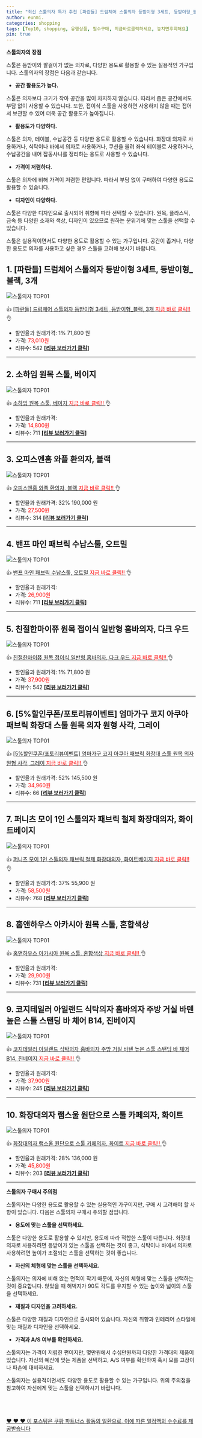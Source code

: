 ```yaml
---
title: "최신 스툴의자 특가 추천 [파란들] 드럼체어 스툴의자 등받이형 3세트, 등받이형_블랙, 3개 비교 장점"
author: eunmi.
categories: shopping
tags: [Top10, shopping, 유행상품, 필수구매, 지금바로클릭하세요, 놓치면후회해요]
pin: true
---
```

**스툴의자의 장점**

스툴은 등받이와 팔걸이가 없는 의자로, 다양한 용도로 활용할 수 있는 실용적인 가구입니다. 스툴의자의 장점은 다음과 같습니다.

* **공간 활용도가 높다.**

스툴은 의자보다 크기가 작아 공간을 많이 차지하지 않습니다. 따라서 좁은 공간에서도 부담 없이 사용할 수 있습니다. 또한, 접이식 스툴을 사용하면 사용하지 않을 때는 접어서 보관할 수 있어 더욱 공간 활용도가 높아집니다.

* **활용도가 다양하다.**

스툴은 의자, 테이블, 수납공간 등 다양한 용도로 활용할 수 있습니다. 화장대 의자로 사용하거나, 식탁이나 바에서 의자로 사용하거나, 쿠션을 올려 좌식 테이블로 사용하거나, 수납공간을 내어 잡동사니를 정리하는 용도로 사용할 수 있습니다.

* **가격이 저렴하다.**

스툴은 의자에 비해 가격이 저렴한 편입니다. 따라서 부담 없이 구매하여 다양한 용도로 활용할 수 있습니다.

* **디자인이 다양하다.**

스툴은 다양한 디자인으로 출시되어 취향에 따라 선택할 수 있습니다. 원목, 플라스틱, 금속 등 다양한 소재와 색상, 디자인이 있으므로 원하는 분위기에 맞는 스툴을 선택할 수 있습니다.

스툴은 실용적이면서도 다양한 용도로 활용할 수 있는 가구입니다. 공간이 좁거나, 다양한 용도로 의자를 사용하고 싶은 경우 스툴을 고려해 보시기 바랍니다.

   

## 1. [파란들] 드럼체어 스툴의자 등받이형 3세트, 등받이형_블랙, 3개

![스툴의자 TOP01](https://thumbnail9.coupangcdn.com/thumbnails/remote/230x230ex/image/vendor_inventory/dd63/c1e71877107174f5cfefb00d48407ee8427b5c451ec8de9e65f55e746177.jpg)


👍 [[파란들] 드럼체어 스툴의자 등받이형 3세트, 등받이형_블랙, 3개 <font color=red> 지금 바로 클릭!! </font> ](https://link.coupang.com/re/AFFSDP?lptag=AF3617701&subid=GithubCoopas&pageKey=6826872344&traceid=V0-153&itemId=19928463540&vendorItemId=83738625573) 👌 


- 할인율과 원래가격: 1%  71,800   원
- 가격: <span style='color:red'>73,010원</span>
- 리뷰수: 542  [**[리뷰 보러가기 클릭]**](https://link.coupang.com/re/AFFSDP?lptag=AF3617701&subid=GithubCoopas&pageKey=6826872344&traceid=V0-153&itemId=19928463540&vendorItemId=83738625573)

---


   

## 2. 소하임 원목 스툴, 베이지

![스툴의자 TOP01](https://thumbnail8.coupangcdn.com/thumbnails/remote/230x230ex/image/vendor_inventory/75ea/dd2cabdfd3deec0340001e950a98d965ec09365836a39bf338ac3ac0a86e.jpg)


👍 [소하임 원목 스툴, 베이지 <font color=red> 지금 바로 클릭!! </font> ](https://link.coupang.com/re/AFFSDP?lptag=AF3617701&subid=GithubCoopas&pageKey=7133773355&traceid=V0-153&itemId=17894614702&vendorItemId=85413355081) 👌 


- 할인율과 원래가격: 
- 가격: <span style='color:red'>14,800원</span>
- 리뷰수: 711  [**[리뷰 보러가기 클릭]**](https://link.coupang.com/re/AFFSDP?lptag=AF3617701&subid=GithubCoopas&pageKey=7133773355&traceid=V0-153&itemId=17894614702&vendorItemId=85413355081)

---


   

## 3. 오피스엔홈 와플 환의자, 블랙

![스툴의자 TOP01](https://thumbnail7.coupangcdn.com/thumbnails/remote/230x230ex/image/vendor_inventory/bbc4/46ebfc5543a1f36c92097addfd16651b1d8e1ca089c61755761baa03e089.jpg)


👍 [오피스엔홈 와플 환의자, 블랙 <font color=red> 지금 바로 클릭!! </font> ](https://link.coupang.com/re/AFFSDP?lptag=AF3617701&subid=GithubCoopas&pageKey=1800635228&traceid=V0-153&itemId=15785223162&vendorItemId=82998157430) 👌 


- 할인율과 원래가격: 32%  190,000   원
- 가격: <span style='color:red'>27,500원</span>
- 리뷰수: 314  [**[리뷰 보러가기 클릭]**](https://link.coupang.com/re/AFFSDP?lptag=AF3617701&subid=GithubCoopas&pageKey=1800635228&traceid=V0-153&itemId=15785223162&vendorItemId=82998157430)

---


   

## 4. 밴프 마인 패브릭 수납스툴, 오트밀

![스툴의자 TOP01](https://thumbnail8.coupangcdn.com/thumbnails/remote/230x230ex/image/rs_quotation_api/10wlpef4/dc4884abf8ea4fd498d865f044a73be2.jpg)


👍 [밴프 마인 패브릭 수납스툴, 오트밀 <font color=red> 지금 바로 클릭!! </font> ](https://link.coupang.com/re/AFFSDP?lptag=AF3617701&subid=GithubCoopas&pageKey=6699350268&traceid=V0-153&itemId=15511863230&vendorItemId=82731159970) 👌 


- 할인율과 원래가격: 
- 가격: <span style='color:red'>26,900원</span>
- 리뷰수: 711  [**[리뷰 보러가기 클릭]**](https://link.coupang.com/re/AFFSDP?lptag=AF3617701&subid=GithubCoopas&pageKey=6699350268&traceid=V0-153&itemId=15511863230&vendorItemId=82731159970)

---


   

## 5. 친절한마이쮸 원목 접이식 일반형 홈바의자, 다크 우드

![스툴의자 TOP01](https://thumbnail6.coupangcdn.com/thumbnails/remote/230x230ex/image/rs_quotation_api/xdbzzkqs/412b7fff104b4d128dc4fe5afcb8e214.jpg)


👍 [친절한마이쮸 원목 접이식 일반형 홈바의자, 다크 우드 <font color=red> 지금 바로 클릭!! </font> ](https://link.coupang.com/re/AFFSDP?lptag=AF3617701&subid=GithubCoopas&pageKey=7229625119&traceid=V0-153&itemId=18341765463&vendorItemId=85485975705) 👌 


- 할인율과 원래가격: 1%  71,800   원
- 가격: <span style='color:red'>37,900원</span>
- 리뷰수: 542  [**[리뷰 보러가기 클릭]**](https://link.coupang.com/re/AFFSDP?lptag=AF3617701&subid=GithubCoopas&pageKey=7229625119&traceid=V0-153&itemId=18341765463&vendorItemId=85485975705)

---


   

## 6. [5%할인쿠폰/포토리뷰이벤트] 엄마가구 코지 아쿠아 패브릭 화장대 스툴 원목 의자 원형 사각, 그레이

![스툴의자 TOP01](https://thumbnail10.coupangcdn.com/thumbnails/remote/230x230ex/image/vendor_inventory/18c4/48118edfc7dd5f9ff0bccdd564cc0feefe492725c10bb11ae8cd7be276ca.png)


👍 [[5%할인쿠폰/포토리뷰이벤트] 엄마가구 코지 아쿠아 패브릭 화장대 스툴 원목 의자 원형 사각, 그레이 <font color=red> 지금 바로 클릭!! </font> ](https://link.coupang.com/re/AFFSDP?lptag=AF3617701&subid=GithubCoopas&pageKey=7644018346&traceid=V0-153&itemId=20319960960&vendorItemId=87299479467) 👌 


- 할인율과 원래가격: 52%  145,500   원
- 가격: <span style='color:red'>34,960원</span>
- 리뷰수: 66  [**[리뷰 보러가기 클릭]**](https://link.coupang.com/re/AFFSDP?lptag=AF3617701&subid=GithubCoopas&pageKey=7644018346&traceid=V0-153&itemId=20319960960&vendorItemId=87299479467)

---


   

## 7. 퍼니츠 모이 1인 스툴의자 패브릭 철제 화장대의자, 화이트베이지

![스툴의자 TOP01](https://thumbnail9.coupangcdn.com/thumbnails/remote/230x230ex/image/vendor_inventory/6fd5/f97d71166047a3cdeb18036f1d139821b277175598dd82118406ad1b111e.jpg)


👍 [퍼니츠 모이 1인 스툴의자 패브릭 철제 화장대의자, 화이트베이지 <font color=red> 지금 바로 클릭!! </font> ](https://link.coupang.com/re/AFFSDP?lptag=AF3617701&subid=GithubCoopas&pageKey=6513476265&traceid=V0-153&itemId=14397570434&vendorItemId=81641723238) 👌 


- 할인율과 원래가격: 37%  55,900   원
- 가격: <span style='color:red'>58,500원</span>
- 리뷰수: 768  [**[리뷰 보러가기 클릭]**](https://link.coupang.com/re/AFFSDP?lptag=AF3617701&subid=GithubCoopas&pageKey=6513476265&traceid=V0-153&itemId=14397570434&vendorItemId=81641723238)

---


   

## 8. 홈앤하우스 아카시아 원목 스툴, 혼합색상

![스툴의자 TOP01](https://thumbnail10.coupangcdn.com/thumbnails/remote/230x230ex/image/vendor_inventory/4071/1c2fb12b9c2c7fac20e8b7f71dba1667e704684eeef1058581e606bfc991.jpg)


👍 [홈앤하우스 아카시아 원목 스툴, 혼합색상 <font color=red> 지금 바로 클릭!! </font> ](https://link.coupang.com/re/AFFSDP?lptag=AF3617701&subid=GithubCoopas&pageKey=1757936763&traceid=V0-153&itemId=2993931791&vendorItemId=71980898182) 👌 


- 할인율과 원래가격: 
- 가격: <span style='color:red'>29,900원</span>
- 리뷰수: 731  [**[리뷰 보러가기 클릭]**](https://link.coupang.com/re/AFFSDP?lptag=AF3617701&subid=GithubCoopas&pageKey=1757936763&traceid=V0-153&itemId=2993931791&vendorItemId=71980898182)

---


   

## 9. 코지테일러 아일랜드 식탁의자 홈바의자 주방 거실 바텐 높은 스툴 스탠딩 바 체어 B14, 진베이지

![스툴의자 TOP01](https://thumbnail6.coupangcdn.com/thumbnails/remote/230x230ex/image/vendor_inventory/56f8/29e6fa3c9580745589b34e694b7e5f35d4f39c07d56c6d3159dae737f6c6.jpg)


👍 [코지테일러 아일랜드 식탁의자 홈바의자 주방 거실 바텐 높은 스툴 스탠딩 바 체어 B14, 진베이지 <font color=red> 지금 바로 클릭!! </font> ](https://link.coupang.com/re/AFFSDP?lptag=AF3617701&subid=GithubCoopas&pageKey=2170508171&traceid=V0-153&itemId=3692275300&vendorItemId=71677592519) 👌 


- 할인율과 원래가격: 
- 가격: <span style='color:red'>37,900원</span>
- 리뷰수: 245  [**[리뷰 보러가기 클릭]**](https://link.coupang.com/re/AFFSDP?lptag=AF3617701&subid=GithubCoopas&pageKey=2170508171&traceid=V0-153&itemId=3692275300&vendorItemId=71677592519)

---


   

## 10. 화장대의자 램스울 원단으로 스툴 카페의자, 화이트

![스툴의자 TOP01](https://thumbnail10.coupangcdn.com/thumbnails/remote/230x230ex/image/vendor_inventory/815d/81feb3045afabe4fee2f0bb2b17fc7b194f365f6d6ca5977ee9bd0f6ae6c.jpeg)


👍 [화장대의자 램스울 원단으로 스툴 카페의자, 화이트 <font color=red> 지금 바로 클릭!! </font> ](https://link.coupang.com/re/AFFSDP?lptag=AF3617701&subid=GithubCoopas&pageKey=7516628252&traceid=V0-153&itemId=19706268351&vendorItemId=86810852015) 👌 


- 할인율과 원래가격: 28%  136,000   원
- 가격: <span style='color:red'>45,800원</span>
- 리뷰수: 203  [**[리뷰 보러가기 클릭]**](https://link.coupang.com/re/AFFSDP?lptag=AF3617701&subid=GithubCoopas&pageKey=7516628252&traceid=V0-153&itemId=19706268351&vendorItemId=86810852015)

---
**스툴의자 구매시 주의점**

스툴의자는 다양한 용도로 활용할 수 있는 실용적인 가구이지만, 구매 시 고려해야 할 사항이 있습니다. 다음은 스툴의자 구매시 주의할 점입니다.

* **용도에 맞는 스툴을 선택하세요.**

스툴은 다양한 용도로 활용할 수 있지만, 용도에 따라 적합한 스툴이 다릅니다. 화장대 의자로 사용하려면 등받이가 있는 스툴을 선택하는 것이 좋고, 식탁이나 바에서 의자로 사용하려면 높이가 조절되는 스툴을 선택하는 것이 좋습니다.

* **자신의 체형에 맞는 스툴을 선택하세요.**

스툴의자는 의자에 비해 앉는 면적이 작기 때문에, 자신의 체형에 맞는 스툴을 선택하는 것이 중요합니다. 앉았을 때 허벅지가 90도 각도를 유지할 수 있는 높이와 넓이의 스툴을 선택하세요.

* **재질과 디자인을 고려하세요.**

스툴은 다양한 재질과 디자인으로 출시되어 있습니다. 자신의 취향과 인테리어 스타일에 맞는 재질과 디자인을 선택하세요.

* **가격과 A/S 여부를 확인하세요.**

스툴의자는 가격이 저렴한 편이지만, 몇만원에서 수십만원까지 다양한 가격대의 제품이 있습니다. 자신의 예산에 맞는 제품을 선택하고, A/S 여부를 확인하여 혹시 모를 고장이나 파손에 대비하세요.

스툴의자는 실용적이면서도 다양한 용도로 활용할 수 있는 가구입니다. 위의 주의점을 참고하여 자신에게 맞는 스툴을 선택하시기 바랍니다.<br><br><br><br><br> [ ❤ ❤ ❤ 이 포스팅은 쿠팡 파트너스 활동의 일환으로, 이에 따른 일정액의 수수료를 제공받습니다](https://link.coupang.com/a/bcEFyh)